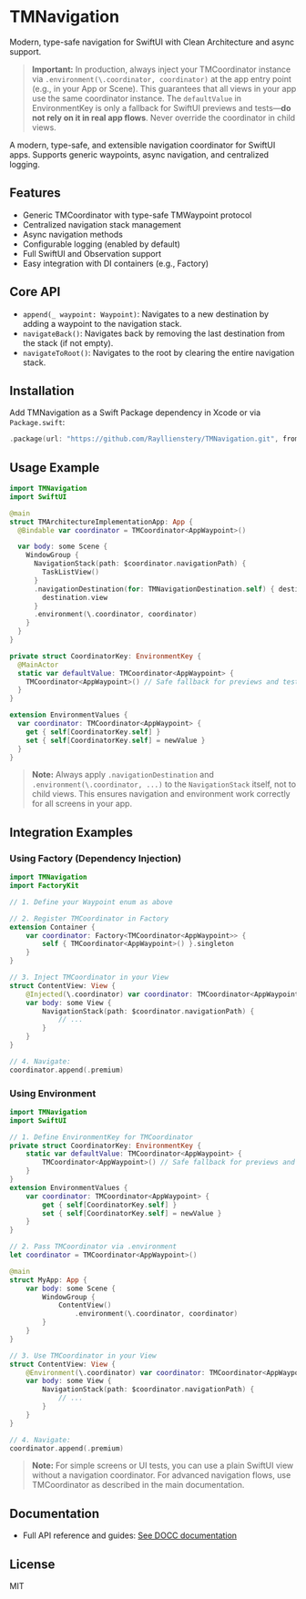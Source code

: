 # TMNavigation

Modern, type-safe navigation for SwiftUI with Clean Architecture and async support.

> **Important:**
> In production, always inject your TMCoordinator instance via `.environment(\.coordinator, coordinator)` at the app entry point (e.g., in your App or Scene). This guarantees that all views in your app use the same coordinator instance. The `defaultValue` in EnvironmentKey is only a fallback for SwiftUI previews and tests—**do not rely on it in real app flows**. Never override the coordinator in child views.

A modern, type-safe, and extensible navigation coordinator for SwiftUI apps. Supports generic waypoints, async navigation, and centralized logging.

## Features

- Generic TMCoordinator with type-safe TMWaypoint protocol
- Centralized navigation stack management
- Async navigation methods
- Configurable logging (enabled by default)
- Full SwiftUI and Observation support
- Easy integration with DI containers (e.g., Factory)

## Core API

- `append(_ waypoint: Waypoint)`: Navigates to a new destination by adding a waypoint to the navigation stack.
- `navigateBack()`: Navigates back by removing the last destination from the stack (if not empty).
- `navigateToRoot()`: Navigates to the root by clearing the entire navigation stack.

## Installation

Add TMNavigation as a Swift Package dependency in Xcode or via `Package.swift`:

```swift
.package(url: "https://github.com/Rayllienstery/TMNavigation.git", from: "1.0.0")
```

## Usage Example

```swift
import TMNavigation
import SwiftUI

@main
struct TMArchitectureImplementationApp: App {
  @Bindable var coordinator = TMCoordinator<AppWaypoint>()

  var body: some Scene {
    WindowGroup {
      NavigationStack(path: $coordinator.navigationPath) {
        TaskListView()
      }
      .navigationDestination(for: TMNavigationDestination.self) { destination in
        destination.view
      }
      .environment(\.coordinator, coordinator)
    }
  }
}

private struct CoordinatorKey: EnvironmentKey {
  @MainActor
  static var defaultValue: TMCoordinator<AppWaypoint> {
    TMCoordinator<AppWaypoint>() // Safe fallback for previews and tests
  }
}

extension EnvironmentValues {
  var coordinator: TMCoordinator<AppWaypoint> {
    get { self[CoordinatorKey.self] }
    set { self[CoordinatorKey.self] = newValue }
  }
}
```

> **Note:**
> Always apply `.navigationDestination` and `.environment(\.coordinator, ...)` to the `NavigationStack` itself, not to child views. This ensures navigation and environment work correctly for all screens in your app.

## Integration Examples

### Using Factory (Dependency Injection)

```swift
import TMNavigation
import FactoryKit

// 1. Define your Waypoint enum as above

// 2. Register TMCoordinator in Factory
extension Container {
    var coordinator: Factory<TMCoordinator<AppWaypoint>> {
        self { TMCoordinator<AppWaypoint>() }.singleton
    }
}

// 3. Inject TMCoordinator in your View
struct ContentView: View {
    @Injected(\.coordinator) var coordinator: TMCoordinator<AppWaypoint>
    var body: some View {
        NavigationStack(path: $coordinator.navigationPath) {
            // ...
        }
    }
}

// 4. Navigate:
coordinator.append(.premium)
```

### Using Environment

```swift
import TMNavigation
import SwiftUI

// 1. Define EnvironmentKey for TMCoordinator
private struct CoordinatorKey: EnvironmentKey {
    static var defaultValue: TMCoordinator<AppWaypoint> {
        TMCoordinator<AppWaypoint>() // Safe fallback for previews and tests
    }
}
extension EnvironmentValues {
    var coordinator: TMCoordinator<AppWaypoint> {
        get { self[CoordinatorKey.self] }
        set { self[CoordinatorKey.self] = newValue }
    }
}

// 2. Pass TMCoordinator via .environment
let coordinator = TMCoordinator<AppWaypoint>()

@main
struct MyApp: App {
    var body: some Scene {
        WindowGroup {
            ContentView()
                .environment(\.coordinator, coordinator)
        }
    }
}

// 3. Use TMCoordinator in your View
struct ContentView: View {
    @Environment(\.coordinator) var coordinator: TMCoordinator<AppWaypoint>
    var body: some View {
        NavigationStack(path: $coordinator.navigationPath) {
            // ...
        }
    }
}

// 4. Navigate:
coordinator.append(.premium)
```

> **Note:** For simple screens or UI tests, you can use a plain SwiftUI view without a navigation coordinator. For advanced navigation flows, use TMCoordinator as described in the main documentation.

## Documentation

- Full API reference and guides: [See DOCC documentation](https://github.com/Rayllienstery/TMNavigation)

## License

MIT

